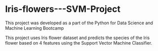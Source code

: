 # Iris-flowers---SVM-Project

This project was developed as a part of the Python for Data Science and Machine Learning Bootcamp

This project uses Iris flower dataset and predicts the species of the Iris flower based on 4 features using the Support Vector Machine Classifier.
